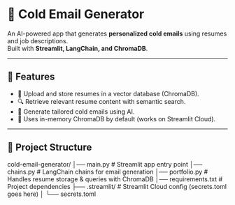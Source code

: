 # 📧 Cold Email Generator

An AI-powered app that generates **personalized cold emails** using resumes and job descriptions.  
Built with **Streamlit, LangChain, and ChromaDB**.

---

## 🚀 Features
- 📝 Upload and store resumes in a vector database (ChromaDB).  
- 🔍 Retrieve relevant resume content with semantic search.  
- 🤖 Generate tailored cold emails using AI.  
- 💾 Uses in-memory ChromaDB by default (works on Streamlit Cloud).  

---

## 📂 Project Structure
cold-email-generator/
│── main.py # Streamlit app entry point
│── chains.py # LangChain chains for email generation
│── portfolio.py # Handles resume storage & queries with ChromaDB
│── requirements.txt # Project dependencies
├── .streamlit/ # Streamlit Cloud config (secrets.toml goes here)
│ └── secrets.toml
